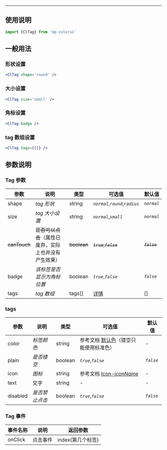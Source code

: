 ****

## 使用说明

```jsx
import {ClTag} from 'mp-colorui'
```

## 一般用法

### 形状设置

```jsx
<ClTag shape='round' />
```

### 大小设置

```jsx
<ClTag size='small' />
```

### 角标设置

```jsx
<ClTag badge />
```

### tag 数组设置

```jsx
<ClTag tags={[]} />
```

## 参数说明

### Tag 参数

| 参数         | 说明                                                   | 类型        | 可选值                          | 默认值        |
| ------------ | ------------------------------------------------------ | ----------- | ------------------------------- | ------------- |
| shape        | *tag 形状*                                             | string      | *`normal`*,*`round`*,*`radius`* | *`normal`*    |
| size         | *tag 大小设置*                                         | string      | *`normal`*,*`small`*            | *`normal`*    |
| ~~canTouch~~ | ~~是否可以点击~~（属性已废弃，实际上也并没有产生效果） | ~~boolean~~ | ~~*`true`*,*`false`*~~          | ~~*`false`*~~ |
| badge        | *该标签是否显示为角标位置*                             | boolean     | *`true`*,*`false`*              | *`false`*     |
| tags         | *tag 数组*                                             | tags[]      | [详情](/view/tag?id=tags)       | []            |

### tags

| 参数     | 说明           | 类型    | 可选值                                               | 默认值    |
| -------- | -------------- | ------- | ---------------------------------------------------- | --------- |
| color    | *标签颜色*     | string  | 参考文档 [默认色](/home/color)（镂空只能使用标准色） | -         |
| plain    | *是否镂空*     | boolean | *`true`*,*`false`*                                   | *`false`* |
| icon     | *图标*         | string  | 参考文档 [Icon-*iconName*](/base/icon?id=iconname)   | -         |
| text     | 文字           | string  | -                                                    | -         |
| disabled | *是否禁止点击* | boolean | *`true`*,*`false`*                                   | *`false`* |



### Tag 事件

| 事件名称 | 说明     | 返回参数          |
| -------- | -------- | ----------------- |
| onClick  | 点击事件 | index(第几个标签) |

<FloatPhone url="https://yinliangdream.github.io/mp-colorui-h5-demo/#/pages/components/tag/index" />
